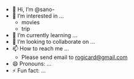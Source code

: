 - 👋 Hi, I’m @sano-
- 👀 I’m interested in ...
  - movies
  - trip
- 🌱 I’m currently learning ...
- 💞️ I’m looking to collaborate on ...
- 📫 How to reach me ...
  - Please send email to rogicard@gmail.com
- 😄 Pronouns: ...
- ⚡ Fun fact: ...

<!---
sano-takaaki/sano-takaaki is a ✨ special ✨ repository because its `README.md` (this file) appears on your GitHub profile.
You can click the Preview link to take a look at your changes.
--->
